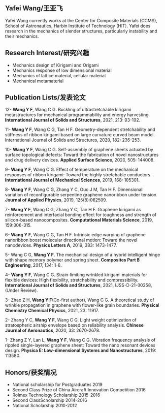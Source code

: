 ## Yafei Wang/王亚飞

Yafei Wang currently works at the Center for Composite Materials (CCMS), School of Astronautics, Harbin Institute of Technology (HIT). Yafei does research in the mechanics of slender structures, particularly instability and their mechanics.

## Research Interest/研究兴趣

- Mechanics design of Kirigami and Origami
- Mechanics response of low dimensional material
- Mechanics of lattice material, cellular material
- Mechanical metamaterial

## Publication Lists/发表论文

12-	**Wang Y F**, Wang C G. Buckling of ultrastretchable kirigami metastructures for mechanical programmability and energy harvesting. **International Journal of Solids and Structures**, 2021, 213: 93-102.

11-	**Wang Y F**, Wang C G, Tan H F. Geometry-dependent stretchability and stiffness of ribbon kirigami based on large curvature curved beam model. International Journal of Solids and Structures, 2020, 182: 236-253.

10-	**Wang Y F**, Wang C G. Self-assembly of graphene sheets actuated by surface topological defects: Toward the fabrication of novel nanostructures and drug delivery devices. **Applied Surface Science**, 2020, 505: 144008.

9-	**Wang Y F**, Wang C G. Effect of temperature on the mechanical responses of ribbon kirigami: Toward the highly stretchable conductors. **International Journal of Mechanical Sciences**, 2019, 168: 105301.

8-	**Wang Y F**, Wang C G, Zhang Y C, Guo J M, Tan H F. Dimensional variation of reconfigurable serpentine graphene nanoribbon under tension. **Journal of Applied Physics**, 2019, 125(8):082509.

7-	**Wang Y F**, Wang C G, Zhang Y C, Tan H F. Graphene kirigami as reinforcement and interfacial bonding effect for toughness and strength of silicon-based nanocomposites. **Computational Materials Science**, 2019, 159:306-315.

6-	**Wang Y F**, Wang C G, Tan H F. Intrinsic edge warping of graphene nanoribbon boost molecular directional motion: Toward the novel nanodevices. **Physics Letters A**, 2019, 383: 1473-1477.

5-	Wang C G, **Wang Y F**. The mechanical design of a hybrid intelligent hinge with shape memory polymer and spring sheet. **Composites Part B Engineering**, 2017, 134: 1-8.

4- **Wang Y F**, Wang C G. Strain-limiting wrinkled kirigami materials for flexible devices: High flexibility, stretchability and compressibility. **International Journal of Solids and Structures**, 2021, IJSS-D-21-00258, (Under Review).

3- Zhao Z H, **Wang Y F**(Co-first author), Wang C G. A theoretical study of wrinkle propagation in graphene with flower-like grain boundaries. **Physical Chemistry Chemical Physics**, 2021, 23: 11917.

2- Zhang Y C, **Wang Y F**, Wang C G. Light weight optimization of stratospheric airship envelope based on reliability analysis. **Chinese Journal of Aeronautics**, 2020, 33: 2670-2678.

1- Zhang Z Y, Lan L, **Wang Y F**, Wang C G. Vibration frequency analysis of rippled single-layered graphene sheet: Toward the nano resonant devices design. **Physica E: Low-dimensional Systems and Nanostructures**, 2019: 113580.

## Honors/获奖情况

- National scholarship for Postgraduates 2019
- Second Class Prize of China Aircraft Innovation Competition 2016
- Rolmex Technology Scholarship 2015-2016
- Second ClassScholarship 2014-2016
- National Scholarship 2010-2012
